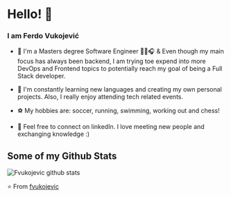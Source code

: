 # Hello! 👋

### I am Ferdo Vukojević

- 🔭 I'm a Masters degree Software Engineer 👨‍💻🎧 & Even though my main focus has always been backend, I am trying toe expend into more DevOps and Frontend topics to potentially reach my goal of being a Full Stack developer.

- 🌱 I'm constantly learning new languages and creating my own personal projects. Also, I really enjoy attending tech related events.

- ⚽ My hobbies are: soccer, running, swimming, working out and chess!

- 👤 Feel free to connect on linkedIn. I love meeting new people and exchanging knowledge :) 

## Some of my Github Stats
![Fvukojevic github stats](https://github-readme-stats.vercel.app/api?username=fvukojevic&show_icons=true)

⭐️ From [fvukojevic](https://github.com/fvukojevic)
